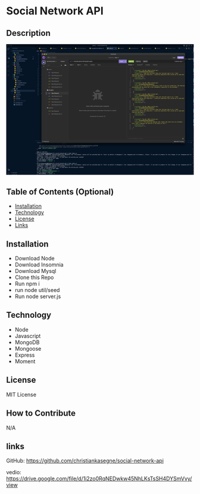 # Social Network API
## Description
![alt text](./image/Screenshot%202023-06-02%20at%201.31.18%20AM.png)

## Table of Contents (Optional)

- [Installation](#installation)
- [Technology](#technology)
- [License](#license)
- [Links](#links)

## Installation

* Download Node
* Download Insomnia
* Download Mysql
* Clone this Repo
* Run npm i
* run node util/seed
* Run node server.js


## Technology

* Node 
* Javascript
* MongoDB
* Mongoose
* Express
* Moment


## License

MIT License 

## How to Contribute

N/A

## links

GitHub: https://github.com/christiankasegne/social-network-api

vedio: https://drive.google.com/file/d/1i2zo0RqNEDwkw45NhLKsTsSH4DYSmVvy/view

